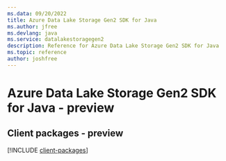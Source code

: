 ```yaml
---
ms.data: 09/20/2022
title: Azure Data Lake Storage Gen2 SDK for Java
ms.author: jfree
ms.devlang: java
ms.service: datalakestoragegen2
description: Reference for Azure Data Lake Storage Gen2 SDK for Java
ms.topic: reference
author: joshfree
---
```

# Azure Data Lake Storage Gen2 SDK for Java - preview

## Client packages - preview
[!INCLUDE [client-packages](data-lake-storage-gen2-client-index.md)]